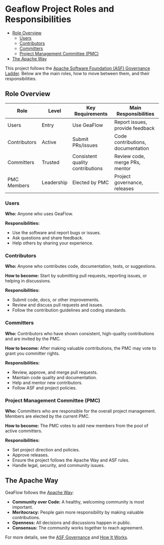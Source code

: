 
# Geaflow Project Roles and Responsibilities

- [Role Overview](#role-overview)
  - [Users](#users)
  - [Contributors](#contributors)
  - [Committers](#committers)
  - [Project Management Committee (PMC)](#project-management-committee-pmc)
- [The Apache Way](#the-apache-way)

This project follows the [Apache Software Foundation (ASF) Governance Ladder](https://theapacheway.com/ladder/). Below are the main roles, how to move between them, and their responsibilities.

## Role Overview

| Role         | Level      | Key Requirements                 | Main Responsibilities             |
| ------------ | ---------- | -------------------------------- | --------------------------------- |
| Users        | Entry      | Use GeaFlow                      | Report issues, provide feedback   |
| Contributors | Active     | Submit PRs/issues                | Code contributions, documentation |
| Committers   | Trusted    | Consistent quality contributions | Review code, merge PRs, mentor    |
| PMC Members  | Leadership | Elected by PMC                   | Project governance, releases      |


### Users
**Who:** Anyone who uses GeaFlow.

**Responsibilities:**
- Use the software and report bugs or issues.
- Ask questions and share feedback.
- Help others by sharing your experience.

### Contributors
**Who:** Anyone who contributes code, documentation, tests, or suggestions.

**How to become:** Start by submitting pull requests, reporting issues, or helping in discussions.

**Responsibilities:**
- Submit code, docs, or other improvements.
- Review and discuss pull requests and issues.
- Follow the contribution guidelines and coding standards.

### Committers
**Who:** Contributors who have shown consistent, high-quality contributions and are invited by the PMC.

**How to become:** After making valuable contributions, the PMC may vote to grant you committer rights.

**Responsibilities:**
- Review, approve, and merge pull requests.
- Maintain code quality and documentation.
- Help and mentor new contributors.
- Follow ASF and project policies.

### Project Management Committee (PMC)
**Who:** Committers who are responsible for the overall project management. Members are elected by the current PMC.

**How to become:** The PMC votes to add new members from the pool of active committers.

**Responsibilities:**
- Set project direction and policies.
- Approve releases.
- Ensure the project follows the Apache Way and ASF rules.
- Handle legal, security, and community issues.

## The Apache Way

GeaFlow follows the [Apache Way](https://www.apache.org/foundation/how-it-works.html):
- **Community over Code:** A healthy, welcoming community is most important.
- **Meritocracy:** People gain more responsibility by making valuable contributions.
- **Openness:** All decisions and discussions happen in public.
- **Consensus:** The community works together to reach agreement.

For more details, see the [ASF Governance](https://www.apache.org/foundation/governance/) and [How It Works](https://www.apache.org/foundation/how-it-works.html).
